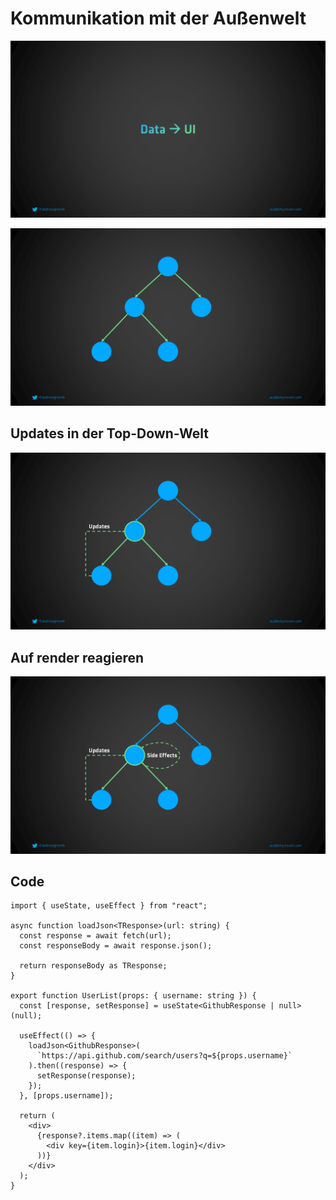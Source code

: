 # Kommunikation mit der Außenwelt

![Simple Transformation](assets/data-to-ui.png)

![Top Down Data](assets/top-down-data.png)

## Updates in der Top-Down-Welt

![Top Down Updates](assets/top-down-events.png)

## Auf render reagieren

![Top Down Effects](assets/top-down-effects.png)

## Code

```tsx
import { useState, useEffect } from "react";

async function loadJson<TResponse>(url: string) {
  const response = await fetch(url);
  const responseBody = await response.json();

  return responseBody as TResponse;
}

export function UserList(props: { username: string }) {
  const [response, setResponse] = useState<GithubResponse | null>(null);

  useEffect(() => {
    loadJson<GithubResponse>(
      `https://api.github.com/search/users?q=${props.username}`
    ).then((response) => {
      setResponse(response);
    });
  }, [props.username]);

  return (
    <div>
      {response?.items.map((item) => (
        <div key={item.login}>{item.login}</div>
      ))}
    </div>
  );
}
```
